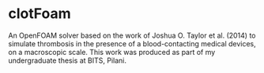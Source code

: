 # clotFoam
An OpenFOAM solver based on the work of Joshua O. Taylor et al. (2014) to simulate thrombosis in the presence of a blood-contacting medical devices, on a macroscopic scale. This work was produced as part of my undergraduate thesis at BITS, Pilani.
